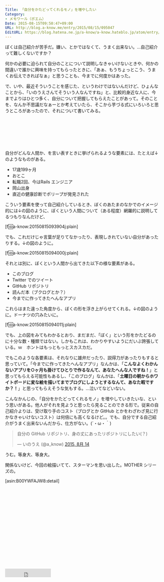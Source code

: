 ```yaml
---
Title: 「自分をかたどってくれるモノ」を増やしたい
Category:
- メモワール（ポエム）
Date: 2015-08-15T09:50:47+09:00
URL: http://blog.a-know.me/entry/2015/08/15/095047
EditURL: https://blog.hatena.ne.jp/a-know/a-know.hateblo.jp/atom/entry/8454420450105648339
---
```


ぼくは自己紹介が苦手だ。嫌い、とかではなくて、うまく出来ない。...自己紹介って難しくないですか？


何かの必要に迫られて自分のことについて説明しなきゃいけないときや、何かの間違いで誰かに興味を持ってもらったときに、「あぁ、もうちょっとこう、うまくお伝えできればなぁ」と思うことも、今までに何度かはあった。


で、いや、最近そういうことを感じた、というわけではないんだけど、ひょんなことから、「いのうえさんてそういう人なんですね」と、比較的身近な人に、今までよりはひとつ多く、自分について把握してもらえたことがあって。そのことを、なんか不思議だなぁーとか考えていたら、そこから芋づる式にいろいろと思うところがあったので、それについて書いてみる。



<!-- more -->

<script async src="//pagead2.googlesyndication.com/pagead/js/adsbygoogle.js"></script>
<!-- article-top -->
<ins class="adsbygoogle"
     style="display:inline-block;width:728px;height:90px"
     data-ad-client="ca-pub-3463034538369189"
     data-ad-slot="8367620130"></ins>
<script>
(adsbygoogle = window.adsbygoogle || []).push({});
</script>


自分がどんな人間か、を言い表すときに挙げられるような要素には、たとえば↓のようなものがある。


* 17歳199ヶ月
* おとこ
* 転職2回、今はRails エンジニア
* 岡山出身
* 直近の健康診断でポリープが発見された


こういう要素を使って自己紹介しているとき、ぼくのあたまのなかでのイメージ的には↓の図のように、ぼくという人間について（ある程度）網羅的に説明してるつもりなんだけど、



[f:id:a-know:20150815093904j:plain]




でも、これだけじゃ言葉が足りてなかったり、表現しきれていない自分があったりする。↓の図のように。




[f:id:a-know:20150815094000j:plain]





それとは別に、ぼくという人間から出てきた以下の様な要素がある。


* このブログ
* Twitter でのツイート
* GitHub リポジトリ
* 読んだ本（ブクログとか？）
* 今までに作ってきたへんなアプリ


これらはまた違った角度から、ぼくの形を浮き上がらせてくれる。↓の図のように。ドーナツの穴みたいに。




[f:id:a-know:20150815094011j:plain]





でも、上の図をみてもわかるとおり、まだまだ、「ぼく」という形をかたどるのに十分な数・種類ではない。しかもこれは、わかりやすいようにだいぶ誇張している。ｗ　ホントはもっともっとスカスカだ。


でもこのような各要素は、それなりに雄弁だったり、説得力があったりもすると思っていて。「今までに作ってきたへんなアプリ」なんかは、「**こんなよくわかんないアプリを○ヶ月も掛けてひとりで作るなんて、あなたへんな人ですね！**」と思ってもらえる可能性もあるし、「このブログ」なんかは、「**土曜日の朝からホワイトボードに変な絵を描いてまでブログにしようとするなんて、あなた暇ですか？！**」と思ってもらえそうな気もする。...泣いてなどいない。


こんなかんじの、「自分をかたどってくれるモノ」を増やしていきたいな、という思いがある。他人がそれを見ようと思ったら見ることのできる形で。従来の自己紹介よりは、受け取り手のコスト（ブログとか GitHub とかをわざわざ見に行かなきゃいけないコスト）は何倍にも高くなるけど。。でも、自分でする自己紹介がうまく出来ないんだから、仕方がない。(´・ω・｀)


<blockquote class="twitter-tweet" lang="ja"><p lang="ja" dir="ltr">自分の GitHub リポジトリ、身の丈にあったリポジトリにしたい(？)</p>&mdash; いのうえ (@a_know) <a href="https://twitter.com/a_know/status/632140717549223936">2015, 8月 14</a></blockquote>
<script async src="//platform.twitter.com/widgets.js" charset="utf-8"></script>


うむ。等身大、等身大。



関係ないけど、今回の絵描いてて、スターマンを思い出した。MOTHER シリーズの。


[asin:B00YWFAJW8:detail]


<script async src="//pagead2.googlesyndication.com/pagead/js/adsbygoogle.js"></script>
<!-- article-bottom2 -->
<ins class="adsbygoogle"
     style="display:inline-block;width:300px;height:250px"
     data-ad-client="ca-pub-3463034538369189"
     data-ad-slot="5274552934"></ins>
<script>
(adsbygoogle = window.adsbygoogle || []).push({});
</script>


<iframe src="http://blog.hatena.ne.jp/a-know/a-know.hateblo.jp/subscribe/iframe" allowtransparency="true" frameborder="0" scrolling="no" width="150" height="28"></iframe>
